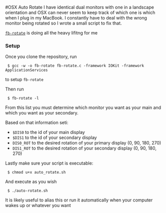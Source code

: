 #OSX Auto Rotate
I have identical dual monitors with one in a landscape orientation and OSX can never seem to keep track of which one is which when I plug in my MacBook. I constantly have to deal with the wrong monitor being rotated so I wrote a small script to fix that.

[`fb-rotate`](https://github.com/CdLbB/fb-rotate) is doing all the heavy lifitng for me

### Setup
Once you clone the repository, run
```
 $ gcc -w -o fb-rotate fb-rotate.c -framework IOKit -framework ApplicationServices
```
to setup `fb-rotate`

Then run
```
 $ fb-rotate -l
```
From this list you must determine which monitor you want as your main and which you want as your secondary. 

Based on that information seti:
- `$DIS0` to the id of your main display
- `$DIS1` to the id of your secondary display
- `DIS0_ROT` to the desired rotation of your primary display (0, 90, 180, 270)
- `DIS1_ROT` to the desired rotation of your secondary display (0, 90, 180, 270)

Lastly make sure your script is executable:
```
 $ chmod u+x auto_rotate.sh
```
And execute as you wish
```
 $ ./auto-rotate.sh
```
It is likely useful to alias this or run it automatically when your computer wakes up or whatever you want



